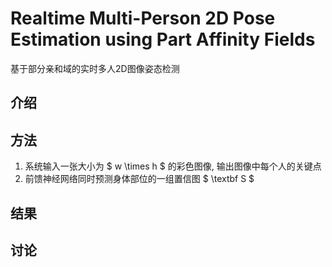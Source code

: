 # Realtime Multi-Person 2D Pose Estimation using Part Affinity Fields
基于部分亲和域的实时多人2D图像姿态检测

## 介绍

## 方法
1. 系统输入一张大小为 $ w \times h $ 的彩色图像, 输出图像中每个人的关键点
2. 前馈神经网络同时预测身体部位的一组置信图 $ \textbf S $

## 结果

## 讨论

